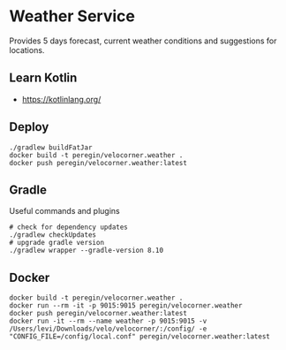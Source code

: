 # Weather Service
Provides 5 days forecast, current weather conditions and suggestions for locations.

## Learn Kotlin
- https://kotlinlang.org/

## Deploy
```shell
./gradlew buildFatJar
docker build -t peregin/velocorner.weather .
docker push peregin/velocorner.weather:latest
```

## Gradle
Useful commands and plugins
```shell
# check for dependency updates
./gradlew checkUpdates
# upgrade gradle version
./gradlew wrapper --gradle-version 8.10
```

## Docker
```shell
docker build -t peregin/velocorner.weather .
docker run --rm -it -p 9015:9015 peregin/velocorner.weather
docker push peregin/velocorner.weather:latest
docker run -it --rm --name weather -p 9015:9015 -v /Users/levi/Downloads/velo/velocorner/:/config/ -e "CONFIG_FILE=/config/local.conf" peregin/velocorner.weather:latest
```
